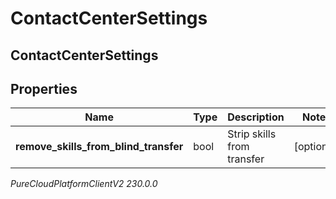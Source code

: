 # ContactCenterSettings

## ContactCenterSettings

## Properties

|Name | Type | Description | Notes|
|------------ | ------------- | ------------- | -------------|
| **remove_skills_from_blind_transfer** | bool | Strip skills from transfer | [optional] |



_PureCloudPlatformClientV2 230.0.0_
